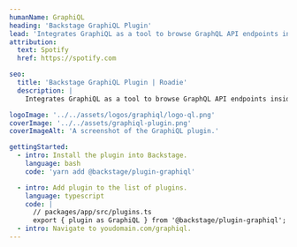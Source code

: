 ```yaml
---
humanName: GraphiQL
heading: 'Backstage GraphiQL Plugin'
lead: 'Integrates GraphiQL as a tool to browse GraphQL API endpoints inside Backstage.'
attribution:
  text: Spotify
  href: https://spotify.com

seo:
  title: 'Backstage GraphiQL Plugin | Roadie'
  description: |
    Integrates GraphiQL as a tool to browse GraphQL API endpoints inside Backstage.

logoImage: '../../assets/logos/graphiql/logo-ql.png'
coverImage: '../../assets/graphiql-plugin.png'
coverImageAlt: 'A screenshot of the GraphiQL plugin.'

gettingStarted:
  - intro: Install the plugin into Backstage.
    language: bash
    code: 'yarn add @backstage/plugin-graphiql'

  - intro: Add plugin to the list of plugins.
    language: typescript
    code: |
      // packages/app/src/plugins.ts
      export { plugin as GraphiQL } from '@backstage/plugin-graphiql';
  - intro: Navigate to youdomain.com/graphiql.
---
```

